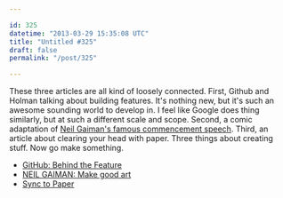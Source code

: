 ```yaml
---

id: 325
datetime: "2013-03-29 15:35:08 UTC"
title: "Untitled #325"
draft: false
permalink: "/post/325"

---
```


These three articles are all kind of loosely connected. First, Github and Holman talking about building features. It's nothing new, but it's such an awesome sounding world to develop in. I feel like Google does thing similarly, but at such a different scale and scope. Second, a comic adaptation of [Neil Gaiman's famous commencement speech](https://vimeo.com/42372767). Third, an article about clearing your head with paper. Three things about creating stuff. Now go make something. 

 
 * [GitHub: Behind the Feature](http://zachholman.com/talk/github-behind-the-feature/)
 * [NEIL GAIMAN: Make good art](http://zenpencils.com/comic/50-neil-gaiman-make-good-art/)
 * [Sync to Paper](http://robertgreiner.com/2013/03/sync-to-paper/)



